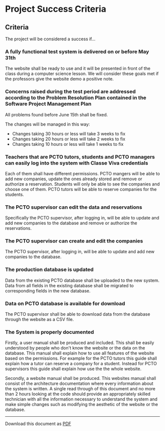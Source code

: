 # Project Success Criteria

## Criteria

The project will be considered a success if...

### A fully functional test system is delivered on or before May 31th
The website shall be ready to use and it will be presented in front of the class during a computer science lesson. We will consider these goals met if the professors give the website demo a positive note.

### Concerns raised during the test period are addressed according to the Problem Resolution Plan contained in the Software Project Management Plan
All problems found before June 15th shall be fixed.

The changes will be managed in this way:
+ Changes taking 30 hours or less will take 3 weeks to fix
+ Changes taking 20 hours or less will take 2 weeks to fix
+ Changes taking 10 hours or less will take 1 weeks to fix


### Teachers that are PCTO tutors, students and PCTO managers can easily log into the system with Classe Viva credentials
Each of them shall have different permissions.
PCTO mangers will be able to add new companies, update the ones already stored and remove or authorize a reservation. Students will only be able to see the companies and choose one of them. PCTO tutors will be able to reserve companies for the students.

### The PCTO supervisor can edit the data and reservations
Specifically the PCTO supervisor, after logging in, will be able to update and add new companies to the database and remove or authorize the reservations.

### The PCTO supervisor can create and edit the companies
The PCTO supervisor, after logging in, will be able to update and add new companies to the database.

### The production database is updated
Data from the existing PCTO database shall be uploaded to the new system. Data from all fields in the existing database shall be migrated to corresponding fields in the new database.

### Data on PCTO database is available for download
The PCTO supervisor shall be able to download data from the database through the website as a CSV file.


### The System is properly documented
Firstly, a user manual shall be produced and included. This shall be easily understood by people who don't know the website or the data on the database.
This manual shall explain how to use all features of the website based on the permissions. For example for the PCTO tutors this guide shall explain how a tutor can reserve a company for a student.
Instead for PCTO supervisors this guide shall explain how use the the whole website.

Secondly, a website manual shall be produced. This websites manual shall consist of the architecture documentation where every information about the system is written.
A single read through of this document and no more than 2 hours looking at the code should provide an appropriately skilled technician with all the information necessary to understand the system and make simple changes such as modifying the aesthetic of the website or the database.

---

Download this document as [PDF](pdf/project_success_criteria.pdf)